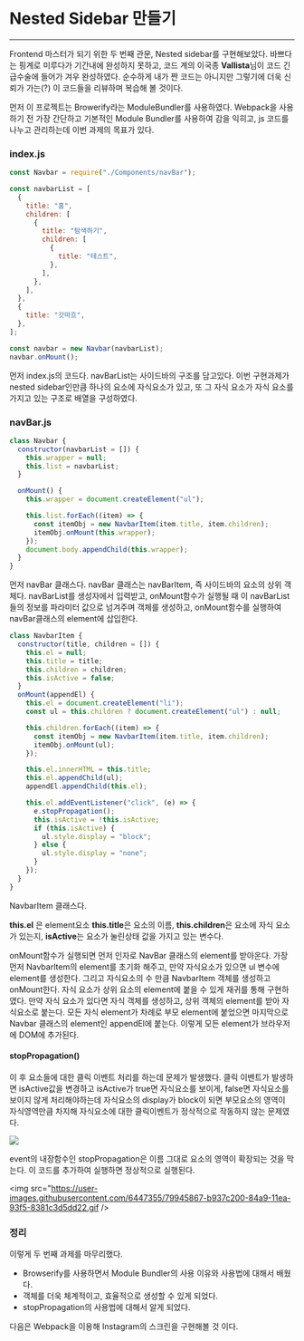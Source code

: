 # Nested Sidebar 만들기

<hr />

Frontend 마스터가 되기 위한 두 번째 관문, Nested sidebar를 구현해보았다. 바쁘다는 핑계로 미루다가 기간내에 완성하지 못하고, 코드 계의 이국종 <b>Vallista</b>님이 코드 긴급수술에 들어가 겨우 완성하였다. 순수하게 내가 짠 코드는 아니지만 그렇기에 더욱 신뢰가 가는(?) 이 코드들을 리뷰하며 복습해 볼 것이다.

먼저 이 프로젝트는 Browerify라는 ModuleBundler를 사용하였다. Webpack을 사용하기 전 가장 간단하고 기본적인 Module Bundler를 사용하여 감을 익히고, js 코드를 나누고 관리하는데 이번 과제의 목표가 있다.



### index.js

``` javascript
const Navbar = require("./Components/navBar");

const navbarList = [
  {
    title: "홈",
    children: [
      {
        title: "탐색하기",
        children: [
          {
            title: "테스트",
          },
        ],
      },
    ],
  },
  {
    title: "갓마흐",
  },
];

const navbar = new Navbar(navbarList);
navbar.onMount();
```

먼저 index.js의 코드다. navBarList는 사이드바의 구조를 담고있다. 이번 구현과제가 nested sidebar인만큼 하나의 요소에 자식요소가 있고, 또 그 자식 요소가 자식 요소를 가지고 있는 구조로 배열을 구성하였다. 



### navBar.js

``` javascript
class Navbar {
  constructor(navbarList = []) {
    this.wrapper = null;
    this.list = navbarList;
  }

  onMount() {
    this.wrapper = document.createElement("ul");

    this.list.forEach((item) => {
      const itemObj = new NavbarItem(item.title, item.children);
      itemObj.onMount(this.wrapper);
    });
    document.body.appendChild(this.wrapper);
  }
}
```

먼저 navBar 클래스다. navBar 클래스는 navBarItem, 즉 사이드바의 요소의 상위 객체다. navBarList를 생성자에서 입력받고, onMount함수가 실행될 때 이 navBarList들의 정보를 파라미터 값으로 넘겨주며 객체를 생성하고, onMount함수를 실행하여 navBar클래스의 element에 삽입한다. 



``` javascript
class NavbarItem {
  constructor(title, children = []) {
    this.el = null;
    this.title = title;
    this.children = children;
    this.isActive = false;
  }
  onMount(appendEl) {
    this.el = document.createElement("li");
    const ul = this.children ? document.createElement("ul") : null;

    this.children.forEach((item) => {
      const itemObj = new NavbarItem(item.title, item.children);
      itemObj.onMount(ul);
    });

    this.el.innerHTML = this.title;
    this.el.appendChild(ul);
    appendEl.appendChild(this.el);

    this.el.addEventListener("click", (e) => {
      e.stopPropagation();
      this.isActive = !this.isActive;
      if (this.isActive) {
        ul.style.display = "block";
      } else {
        ul.style.display = "none";
      }
    });
  }
}
```

NavbarItem 클래스다. 

**this.el** 은 element요소 **this.title**은 요소의 이름, **this.children**은 요소에 자식 요소가 있는지, **isActive**는 요소가 눌린상태 값을 가지고 있는 변수다. 

onMount함수가 실행되면 먼저 인자로 NavBar 클래스의 element를 받아온다. 가장 먼저 NavbarItem의 element를 초기화 해주고, 만약 자식요소가 있으면 ul 변수에 element를 생성한다. 그리고 자식요소의 수 만큼 NavbarItem 객체를 생성하고 onMount한다. 자식 요소가 상위 요소의 element에 붙을 수 있게 재귀를 통해 구현하였다. 만약 자식 요소가 있다면 자식 객체를 생성하고, 상위 객체의 element를 받아 자식요소로 붙는다. 모든 자식 element가 차례로 부모 element에 붙었으면 마지막으로 Navbar 클래스의 element인 appendEl에 붙는다. 이렇게 모든 element가 브라우저에 DOM에 추가된다.

#### stopPropagation()

이 후 요소들에 대한 클릭 이벤트 처리를 하는데 문제가 발생했다. 클릭 이벤트가 발생하면 isActive값을 변경하고 isActive가 true면 자식요소를 보이게, false면 자식요소를 보이지 않게 처리해야하는데 자식요소의 display가 block이 되면 부모요소의 영역이 자식영역만큼 차지해 자식요소에 대한 클릭이벤트가 정삭적으로 작동하지 않는 문제였다.

<img src="https://user-images.githubusercontent.com/6447355/79945857-b6d56800-84a9-11ea-9a26-381b43ae47f2.gif" />

event의 내장함수인 stopPropagation은 이름 그대로 요소의 영역이 확장되는 것을 막는다. 이 코드를 추가하여 실행하면 정상적으로 실행된다.

<img src="https://user-images.githubusercontent.com/6447355/79945867-b937c200-84a9-11ea-93f5-8381c3d5dd22.gif />


### 정리

이렇게 두 번째 과제를 마무리했다. 

+ Browserify를 사용하면서 Module Bundler의 사용 이유와 사용법에 대해서 배웠다.
+ 객체를 더욱 체계적이고, 효율적으로 생성할 수 있게 되었다.
+ stopPropagation의 사용법에 대해서 알게 되었다.

다음은 Webpack을 이용해 Instagram의 스크린을 구현해볼 것 이다.
